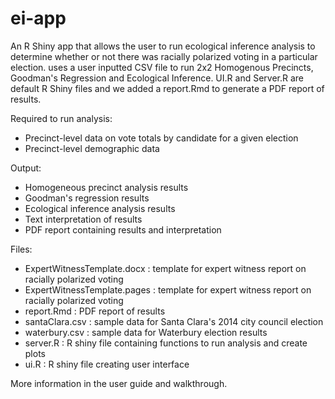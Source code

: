 # ei-app
An R Shiny app that allows the user to run ecological inference analysis to determine whether or not there was racially polarized voting in a particular election.
uses a user inputted CSV file to run 2x2 Homogenous Precincts, Goodman's Regression and Ecological Inference.
UI.R and Server.R are default R Shiny files and we added a report.Rmd to generate a PDF report of results.

Required to run analysis:
- Precinct-level data on vote totals by candidate for a given election
- Precinct-level demographic data

Output:
- Homogeneous precinct analysis results
- Goodman's regression results
- Ecological inference analysis results
- Text interpretation of results
- PDF report containing results and interpretation

Files:
- ExpertWitnessTemplate.docx : template for expert witness report on racially polarized voting
- ExpertWitnessTemplate.pages	: template for expert witness report on racially polarized voting
- report.Rmd	: PDF report of results
- santaClara.csv	: sample data for Santa Clara's 2014 city council election
- waterbury.csv : sample data for Waterbury election results
- server.R : R shiny file containing functions to run analysis and create plots
- ui.R	: R shiny file creating user interface

More information in the user guide and walkthrough.
